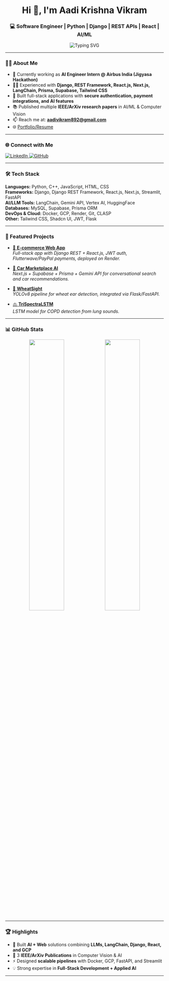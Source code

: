 <h1 align="center">Hi 👋, I'm Aadi Krishna Vikram</h1>
<h3 align="center">💻 Software Engineer | Python | Django | REST APIs | React | AI/ML</h3>

<p align="center">
  <img src="https://readme-typing-svg.demolab.com?font=Fira+Code&weight=500&pause=1000&color=4DB6AC&center=true&vCenter=true&width=435&lines=Full-Stack+Developer;Python+%7C+Django+%7C+REST+API;React+%7C+Next.js+%7C+JavaScript;LangChain+%7C+LLMs+%7C+AI+Applications" alt="Typing SVG" />
</p>

---

### 👨‍💻 About Me
- 🔭 Currently working as **AI Engineer Intern @ Airbus India (Jigyasa Hackathon)**  
- 🧑‍💻 Experienced with **Django, REST Framework, React.js, Next.js, LangChain, Prisma, Supabase, Tailwind CSS**  
- 🚀 Built full-stack applications with **secure authentication, payment integrations, and AI features**  
- 📚 Published multiple **IEEE/ArXiv research papers** in AI/ML & Computer Vision  
- 📫 Reach me at: **aadivikram892@gmail.com**  
- 🌐 [Portfolio/Resume](https://drive.google.com/file/d/1rVENT8BlHUzyYL6IzM2-iCNuxmwjRpc-/view?usp=sharing)  

---

### 🌐 Connect with Me
<p align="left">
  <a href="https://www.linkedin.com/in/aadivikram368/" target="_blank">
    <img src="https://img.shields.io/badge/LinkedIn-Connect-blue?logo=linkedin&style=for-the-badge" alt="LinkedIn"/>
  </a>
  <a href="https://github.com/aadivik" target="_blank">
    <img src="https://img.shields.io/badge/GitHub-Follow-black?logo=github&style=for-the-badge" alt="GitHub"/>
  </a>
</p>

---

### 🛠️ Tech Stack
**Languages:** Python, C++, JavaScript, HTML, CSS  
**Frameworks:** Django, Django REST Framework, React.js, Next.js, Streamlit, FastAPI  
**AI/LLM Tools:** LangChain, Gemini API, Vertex AI, HuggingFace  
**Databases:** MySQL, Supabase, Prisma ORM  
**DevOps & Cloud:** Docker, GCP, Render, Git, CLASP  
**Other:** Tailwind CSS, Shadcn UI, JWT, Flask  

---

### 📌 Featured Projects

- [🛒 **E-commerce Web App**](https://newshop-ohta.onrender.com/)  
  *Full-stack app with Django REST + React.js, JWT auth, Flutterwave/PayPal payments, deployed on Render.*  

- [🚗 **Car Marketplace AI**](https://github.com/aadivik/CAR_MARKETPLACE-AI)  
  *Next.js + Supabase + Prisma + Gemini API for conversational search and car recommendations.*  

- [🌾 **WheatSight**](https://github.com/aadivik/wheatsight)  
  *YOLOv8 pipeline for wheat ear detection, integrated via Flask/FastAPI.*  

- [🫁 **TriSpectraLSTM**](https://github.com/aadivik/copd-detection)  
  *LSTM model for COPD detection from lung sounds.*  

---

### 📊 GitHub Stats
<p align="center">
  <img src="https://github-readme-stats.vercel.app/api?username=aadivik&show_icons=true&theme=radical" width="47%" />
  <img src="https://github-readme-stats.vercel.app/api/top-langs/?username=aadivik&layout=compact&theme=radical" width="47%" />
</p>

---

### 🏆 Highlights
- 🚀 Built **AI + Web** solutions combining **LLMs, LangChain, Django, React, and GCP**  
- 📝 3 **IEEE/ArXiv Publications** in Computer Vision & AI  
- ⚡ Designed **scalable pipelines** with Docker, GCP, FastAPI, and Streamlit  
- 💡 Strong expertise in **Full-Stack Development + Applied AI**  

---
